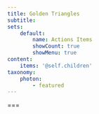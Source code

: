 ```yaml
---
title: Golden Triangles
subtitle:
sets:
    default:
        name: Actions Items
        showCount: true
        showMenu: true
content:
    items: '@self.children'
taxonomy:
    photon:
        - featured
---
```




===
